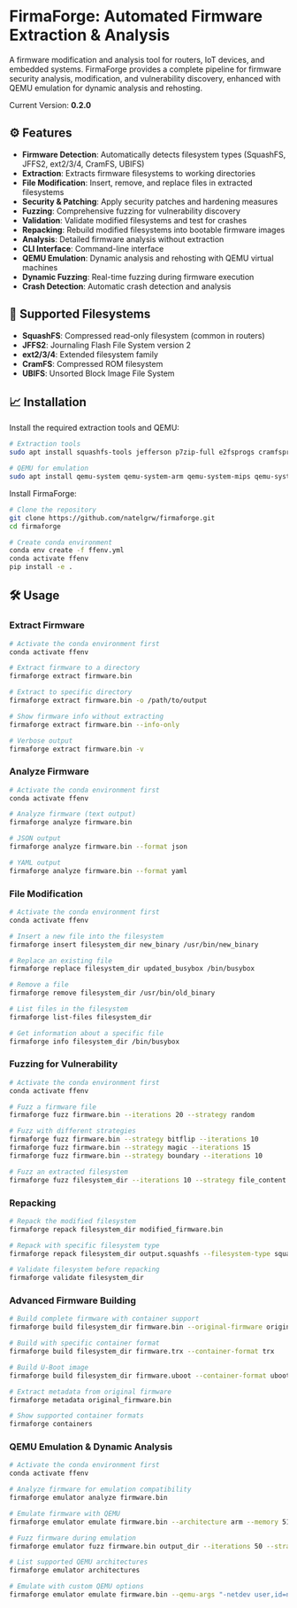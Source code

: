 # FirmaForge: Automated Firmware Extraction & Analysis

A firmware modification and analysis tool for routers, IoT devices, and embedded systems. FirmaForge provides a complete pipeline for firmware security analysis, modification, and vulnerability discovery, enhanced with QEMU emulation for dynamic analysis and rehosting.

Current Version: **0.2.0**

## ⚙️ Features

- **Firmware Detection**: Automatically detects filesystem types (SquashFS, JFFS2, ext2/3/4, CramFS, UBIFS)
- **Extraction**: Extracts firmware filesystems to working directories
- **File Modification**: Insert, remove, and replace files in extracted filesystems
- **Security & Patching**: Apply security patches and hardening measures
- **Fuzzing**: Comprehensive fuzzing for vulnerability discovery
- **Validation**: Validate modified filesystems and test for crashes
- **Repacking**: Rebuild modified filesystems into bootable firmware images
- **Analysis**: Detailed firmware analysis without extraction
- **CLI Interface**: Command-line interface
- **QEMU Emulation**: Dynamic analysis and rehosting with QEMU virtual machines
- **Dynamic Fuzzing**: Real-time fuzzing during firmware execution
- **Crash Detection**: Automatic crash detection and analysis

## 📁 Supported Filesystems

- **SquashFS**: Compressed read-only filesystem (common in routers)
- **JFFS2**: Journaling Flash File System version 2
- **ext2/3/4**: Extended filesystem family
- **CramFS**: Compressed ROM filesystem
- **UBIFS**: Unsorted Block Image File System

## 📈 Installation

Install the required extraction tools and QEMU:

```bash
# Extraction tools
sudo apt install squashfs-tools jefferson p7zip-full e2fsprogs cramfsprogs ubi-utils

# QEMU for emulation
sudo apt install qemu-system qemu-system-arm qemu-system-mips qemu-system-x86
```

Install FirmaForge:

```bash
# Clone the repository
git clone https://github.com/natelgrw/firmaforge.git
cd firmaforge

# Create conda environment
conda env create -f ffenv.yml
conda activate ffenv
pip install -e .
```

## 🛠️ Usage

### Extract Firmware

```bash
# Activate the conda environment first
conda activate ffenv

# Extract firmware to a directory
firmaforge extract firmware.bin

# Extract to specific directory
firmaforge extract firmware.bin -o /path/to/output

# Show firmware info without extracting
firmaforge extract firmware.bin --info-only

# Verbose output
firmaforge extract firmware.bin -v
```

### Analyze Firmware

```bash
# Activate the conda environment first
conda activate ffenv

# Analyze firmware (text output)
firmaforge analyze firmware.bin

# JSON output
firmaforge analyze firmware.bin --format json

# YAML output
firmaforge analyze firmware.bin --format yaml
```

### File Modification

```bash
# Activate the conda environment first
conda activate ffenv

# Insert a new file into the filesystem
firmaforge insert filesystem_dir new_binary /usr/bin/new_binary

# Replace an existing file
firmaforge replace filesystem_dir updated_busybox /bin/busybox

# Remove a file
firmaforge remove filesystem_dir /usr/bin/old_binary

# List files in the filesystem
firmaforge list-files filesystem_dir

# Get information about a specific file
firmaforge info filesystem_dir /bin/busybox
```

### Fuzzing for Vulnerability

```bash
# Activate the conda environment first
conda activate ffenv

# Fuzz a firmware file
firmaforge fuzz firmware.bin --iterations 20 --strategy random

# Fuzz with different strategies
firmaforge fuzz firmware.bin --strategy bitflip --iterations 10
firmaforge fuzz firmware.bin --strategy magic --iterations 15
firmaforge fuzz firmware.bin --strategy boundary --iterations 10

# Fuzz an extracted filesystem
firmaforge fuzz filesystem_dir --iterations 10 --strategy file_content
```

### Repacking

```bash
# Repack the modified filesystem
firmaforge repack filesystem_dir modified_firmware.bin

# Repack with specific filesystem type
firmaforge repack filesystem_dir output.squashfs --filesystem-type squashfs

# Validate filesystem before repacking
firmaforge validate filesystem_dir
```

### Advanced Firmware Building

```bash
# Build complete firmware with container support
firmaforge build filesystem_dir firmware.bin --original-firmware original.bin

# Build with specific container format
firmaforge build filesystem_dir firmware.trx --container-format trx

# Build U-Boot image
firmaforge build filesystem_dir firmware.uboot --container-format uboot

# Extract metadata from original firmware
firmaforge metadata original_firmware.bin

# Show supported container formats
firmaforge containers
```

### QEMU Emulation & Dynamic Analysis

```bash
# Activate the conda environment first
conda activate ffenv

# Analyze firmware for emulation compatibility
firmaforge emulator analyze firmware.bin

# Emulate firmware with QEMU
firmaforge emulator emulate firmware.bin --architecture arm --memory 512M

# Fuzz firmware during emulation
firmaforge emulator fuzz firmware.bin output_dir --iterations 50 --strategy random

# List supported QEMU architectures
firmaforge emulator architectures

# Emulate with custom QEMU options
firmaforge emulator emulate firmware.bin --qemu-args "-netdev user,id=net0 -device rtl8139,netdev=net0"
```
